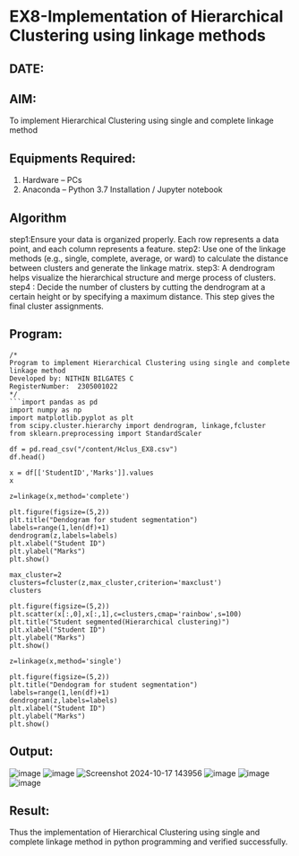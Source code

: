 # EX8-Implementation of Hierarchical Clustering using linkage methods
## DATE:
## AIM:
To implement Hierarchical Clustering using single and complete linkage method

## Equipments Required:
1. Hardware – PCs
2. Anaconda – Python 3.7 Installation / Jupyter notebook

## Algorithm
step1:Ensure your data is organized properly. Each row represents a data point, and each
column represents a feature.
step2: Use one of the linkage methods (e.g., single, complete, average, or ward) to calculate
the distance between clusters and generate the linkage matrix.
step3: A dendrogram helps visualize the hierarchical structure and merge process of clusters.
step4 : Decide the number of clusters by cutting the dendrogram at a certain height or by
specifying a maximum distance. This step gives the final cluster assignments.

## Program:
```
/*
Program to implement Hierarchical Clustering using single and complete linkage method
Developed by: NITHIN BILGATES C
RegisterNumber:  2305001022
*/
```import pandas as pd
import numpy as np
import matplotlib.pyplot as plt
from scipy.cluster.hierarchy import dendrogram, linkage,fcluster
from sklearn.preprocessing import StandardScaler

df = pd.read_csv("/content/Hclus_EX8.csv")
df.head()

x = df[['StudentID','Marks']].values
x

z=linkage(x,method='complete')

plt.figure(figsize=(5,2))
plt.title("Dendogram for student segmentation")
labels=range(1,len(df)+1)
dendrogram(z,labels=labels)
plt.xlabel("Student ID")
plt.ylabel("Marks")
plt.show()

max_cluster=2
clusters=fcluster(z,max_cluster,criterion='maxclust')
clusters

plt.figure(figsize=(5,2))
plt.scatter(x[:,0],x[:,1],c=clusters,cmap='rainbow',s=100)
plt.title("Student segmented(Hierarchical clustering)")
plt.xlabel("Student ID")
plt.ylabel("Marks")
plt.show()

z=linkage(x,method='single')

plt.figure(figsize=(5,2))
plt.title("Dendogram for student segmentation")
labels=range(1,len(df)+1)
dendrogram(z,labels=labels)
plt.xlabel("Student ID")
plt.ylabel("Marks")
plt.show()
```
## Output:
![image](https://github.com/user-attachments/assets/7636fd0a-79d8-408d-b245-d99b9869cc6f)
![image](https://github.com/user-attachments/assets/587925d6-eb9f-4d51-8fae-14b11568e24e)
![Screenshot 2024-10-17 143956](https://github.com/user-attachments/assets/3ba3bc0e-7ee0-411b-8b76-139684cc9869)
![image](https://github.com/user-attachments/assets/793afb89-29f5-46d1-99c7-a92baf37aa74)
![image](https://github.com/user-attachments/assets/12df477f-e211-4504-b35a-d2b90d9275c9)
![image](https://github.com/user-attachments/assets/2809fff6-880d-4aab-af27-24b6e8e62113)




## Result:
Thus the implementation of Hierarchical Clustering using single and complete linkage method in python programming and verified successfully.
